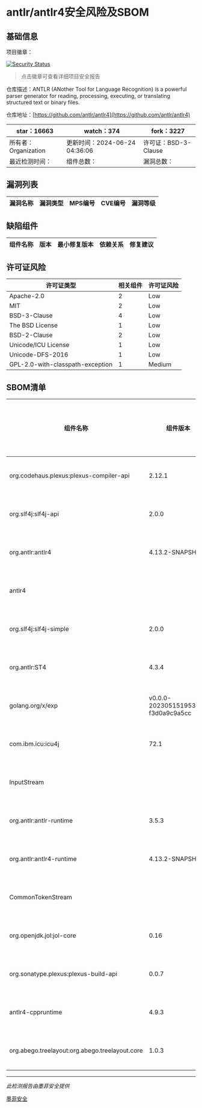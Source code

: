 # antlr/antlr4安全风险及SBOM

## 基础信息

项目徽章：

[![Security Status](https://www.murphysec.com/platform3/v31/badge/1806388244102787072.svg)](https://www.murphysec.com/console/report/1700570300500541440/1806388244102787072)

> 点击徽章可查看详细项目安全报告

仓库描述：ANTLR (ANother Tool for Language Recognition) is a powerful parser generator for reading, processing, executing, or translating structured text or binary files.

仓库地址：[https://github.com/antlr/antlr4](https://github.com/antlr/antlr4)

| star：16663 | watch：374 | fork：3227 |
| ----------- | -------------- | ------------ |
| 所有者：Organization | 更新时间：2024-06-24 04:36:06 | 许可证：BSD-3-Clause |
| 最近检测时间： | 组件总数： | 漏洞总数： |




## 漏洞列表

| 漏洞名称 | 漏洞类型 | MPS编号 | CVE编号 | 漏洞等级 |
| ------- | ------ | ------- | ------ | ----- |





## 缺陷组件

| 组件名称 | 版本 | 最小修复版本 | 依赖关系 | 修复建议 |
| -------- | ---- | ------------ | -------- | -------- |





## 许可证风险

| 许可证类型 | 相关组件 | 许可证风险 |
| ---------- | -------- | ---------- |
|Apache-2.0|2|Low|
|MIT|2|Low|
|BSD-3-Clause|4|Low|
|The BSD License|1|Low|
|BSD-2-Clause|2|Low|
|Unicode/ICU License|1|Low|
|Unicode-DFS-2016|1|Low|
|GPL-2.0-with-classpath-exception|1|Medium|




## SBOM清单

| 组件名称 | 组件版本 | 是否直接依赖 | 仓库 |
| -------- | -------- | ------------ | ---- |
|org.codehaus.plexus:plexus-compiler-api|2.12.1|直接依赖|maven|
|org.slf4j:slf4j-api|2.0.0|直接依赖|maven|
|org.antlr:antlr4|4.13.2-SNAPSHOT|直接依赖|maven|
|antlr4||间接依赖|pip|
|org.slf4j:slf4j-simple|2.0.0|直接依赖|maven|
|org.antlr:ST4|4.3.4|直接依赖|maven|
|golang.org/x/exp|v0.0.0-20230515195305-f3d0a9c9a5cc|直接依赖|go|
|com.ibm.icu:icu4j|72.1|直接依赖|maven|
|InputStream||间接依赖|pip|
|org.antlr:antlr-runtime|3.5.3|直接依赖|maven|
|org.antlr:antlr4-runtime|4.13.2-SNAPSHOT|直接依赖|maven|
|CommonTokenStream||间接依赖|pip|
|org.openjdk.jol:jol-core|0.16|直接依赖|maven|
|org.sonatype.plexus:plexus-build-api|0.0.7|直接依赖|maven|
|antlr4-cppruntime|4.9.3|间接依赖||
|org.abego.treelayout:org.abego.treelayout.core|1.0.3|直接依赖|maven|


------

*此检测报告由墨菲安全提供*

[墨菲安全](www.murphysec.com)